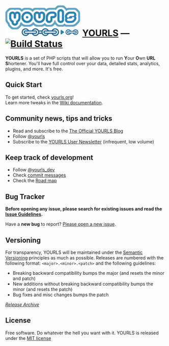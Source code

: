 ![yourls](assets/img/yourls-logo.png)
[YOURLS](http://yourls.org) — [![Build Status](https://travis-ci.org/YOURLS/YOURLS.png?branch=master)](https://travis-ci.org/YOURLS/YOURLS)
========

**YOURLS** is a set of PHP scripts that will allow you to run <strong>Y</strong>our <strong>O</strong>wn <strong>URL</strong> <strong>S</strong>hortener. You'll have full control over your data, detailed stats, analytics, plugins, and more. It's free.


Quick Start
-----------
To get started, check [yourls.org](http://yourls.org)!  
Learn more tweaks in the [Wiki documentation](https://github.com/YOURLS/YOURLS/wiki/).


Community news, tips and tricks
-------------------------------
* Read and subscribe to the [The Official YOURLS Blog](http://blog.yourls.org)
* Follow [@yourls](http://twitter.com/yourls)
* Subscribe to the [YOURLS User Newsletter](http://yourls.org/newsletter) (infrequent, low volume)


Keep track of development
-------------------------
* Follow [@yourls_dev](http://twitter.com/yourls_dev)
* Check [commit messages](https://github.com/YOURLS/YOURLS/commits/master)
* Check the [Road map](https://github.com/YOURLS/YOURLS/wiki/Road-Map)


Bug Tracker
-----------
__Before opening any issue, please search for existing issues and read the [Issue Guidelines](https://github.com/YOURLS/YOURLS/wiki/Bug-Report).__

Have a **new bug** to report? [Please open a new issue](https://github.com/YOURLS/YOURLS/issues/new?title=Issue+title+--+be+DESCRIPTIVE&body=Before%20any%20bug%20report%2C%20check%20you%20are%20using%20the%20LATEST%20release%20or%20the%20development%20branch.%20Make%20sure%20you%20have%20SEARCHED%20closed%20issues%20first.%20Read%20the%20GUIDELINES%20linked%20in%20the%20yellow%20notice%20box%20above.%20Now%20please%20DELETE%20these%20first%20lines.%0A%0A%0A%23%23%23%20Reproducible%20Bug%20Summary%20%0A%0A1.%20This%20is%20the%20first%20step%0A2.%20second%20step%0A3.%20etc...%0A%0AThis%20is%20a%20bug%20because...%0A%0A%0A%23%23%23%20Technical%20details%0A%0A*%20YOURLS%20version%3A%0A*%20PHP%20version%3A%0A*%20Any%20other%20useful%20information%20depending%20on%20context%20%28server%20version%2C%20mysql%20version%2C%20browser%20version%2C%20OS%20version...%29%0A).


Versioning
----------
For transparency, YOURLS will be maintained under the [Semantic Versioning](http://semver.org) principles as much as possible. Releases are numbered with the following format: `<major>.<minor>.<patch>` and the following guidelines:
* Breaking backward compatibility bumps the major (and resets the minor and patch)
* New additions without breaking backward compatibility bumps the minor (and resets the patch)
* Bug fixes and misc changes bumps the patch

*[Release Archive](https://github.com/YOURLS/YOURLS/releases)*


License
-------
Free software. Do whatever the hell you want with it.
YOURLS is released under the [MIT license](LICENSE.md)

